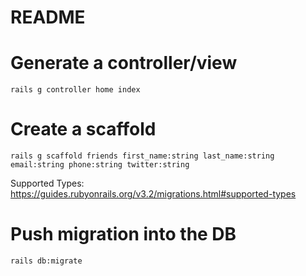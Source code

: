 # README

# Generate a controller/view

```
rails g controller home index
```

# Create a scaffold

```
rails g scaffold friends first_name:string last_name:string email:string phone:string twitter:string
```

Supported Types: https://guides.rubyonrails.org/v3.2/migrations.html#supported-types

# Push migration into the DB

```
rails db:migrate
```
